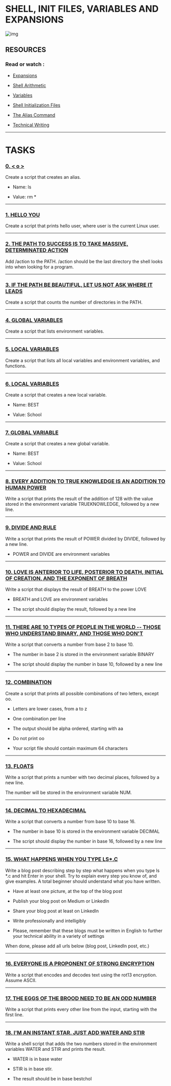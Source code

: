 # SHELL, INIT FILES, VARIABLES AND EXPANSIONS

![img](https://miro.medium.com/max/1400/1*Yln1pgshMWJsX7p4HxTzAA.png)

## RESOURCES

### Read or watch :

- [Expansions](https://intranet.hbtn.io/rltoken/qvjamZX_aoZmdZOiEapxzw)

- [Shell Arithmetic](https://intranet.hbtn.io/rltoken/CuAnsjJ9mg_y-zBVwmn7mg)

- [Variables](https://intranet.hbtn.io/rltoken/vjgJv9-2mvkhoMT05Mk-VA)

- [Shell Initialization Files](https://intranet.hbtn.io/rltoken/0DxDIIG_UpoM7cKGhsuVWw)

- [The Alias Command](https://intranet.hbtn.io/rltoken/vOCzCs3YAUxGZlfD4PTeeg)

- [Technical Writing](https://intranet.hbtn.io/rltoken/-f0eRmOjXoyySeqW6xvc7Q)

--------------------------

# TASKS


### [0. < o >](https://github.com/MathieuMorel62/holbertonschool-shell/blob/master/init_files_variables_and_expansions/0-alias)

Create a script that creates an alias.

  - Name: ls

  - Value: rm *

----------------------------------

### [1. HELLO YOU](https://github.com/MathieuMorel62/holbertonschool-shell/blob/master/init_files_variables_and_expansions/1-hello_you)

Create a script that prints hello user, where user is the current Linux user.

---------------------------

### [2. THE PATH TO SUCCESS IS TO TAKE MASSIVE, DETERMINATED ACTION](https://github.com/MathieuMorel62/holbertonschool-shell/blob/master/init_files_variables_and_expansions/2-path)

Add /action to the PATH. /action should be the last directory the shell looks into when looking for a program.

-------------------------------

### [3. IF THE PATH BE BEAUTIFUL, LET US NOT ASK WHERE IT LEADS](https://github.com/MathieuMorel62/holbertonschool-shell/blob/master/init_files_variables_and_expansions/3-paths)

Create a script that counts the number of directories in the PATH.

------------------------------

### [4. GLOBAL VARIABLES](https://github.com/MathieuMorel62/holbertonschool-shell/blob/master/init_files_variables_and_expansions/4-global_variables)

Create a script that lists environment variables.

---------------------------

### [5. LOCAL VARIABLES](https://github.com/MathieuMorel62/holbertonschool-shell/blob/master/init_files_variables_and_expansions/5-local_variables)

Create a script that lists all local variables and environment variables, and functions.

------------------------------

### [6. LOCAL VARIABLES](https://github.com/MathieuMorel62/holbertonschool-shell/blob/master/init_files_variables_and_expansions/6-create_local_variable)

Create a script that creates a new local variable.

  - Name: BEST

  - Value: School

------------------------------

### [7. GLOBAL VARIABLE ](https://github.com/MathieuMorel62/holbertonschool-shell/blob/master/init_files_variables_and_expansions/7-create_global_variable)

Create a script that creates a new global variable.

  - Name: BEST

  - Value: School

-----------------------------

### [8. EVERY ADDITION TO TRUE KNOWLEDGE IS AN ADDITION TO HUMAN POWER ](https://github.com/MathieuMorel62/holbertonschool-shell/blob/master/init_files_variables_and_expansions/8-true_knowledge)

Write a script that prints the result of the addition of 128 with the value stored in the environment variable TRUEKNOWLEDGE, followed by a new line.

-----------------------------

### [9. DIVIDE AND RULE]( https://github.com/MathieuMorel62/holbertonschool-shell/blob/master/init_files_variables_and_expansions/9-divide_and_rule)

Write a script that prints the result of POWER divided by DIVIDE, followed by a new line.

  - POWER and DIVIDE are environment variables

------------------------------

### [10. LOVE IS ANTERIOR TO LIFE, POSTERIOR TO DEATH, INITIAL OF CREATION, AND THE EXPONENT OF BREATH](https://github.com/MathieuMorel62/holbertonschool-shell/blob/master/init_files_variables_and_expansions/10-love_exponent_breath)

Write a script that displays the result of BREATH to the power LOVE

  - BREATH and LOVE are environment variables

  - The script should display the result, followed by a new line

------------------------------

### [11. THERE ARE 10 TYPES OF PEOPLE IN THE WORLD -- THOSE WHO UNDERSTAND BINARY, AND THOSE WHO DON'T](https://github.com/MathieuMorel62/holbertonschool-shell/blob/master/init_files_variables_and_expansions/11-binary_to_decimal)

Write a script that converts a number from base 2 to base 10.

  - The number in base 2 is stored in the environment variable BINARY

  - The script should display the number in base 10, followed by a new line

-----------------------

### [12. COMBINATION](https://github.com/MathieuMorel62/holbertonschool-shell/blob/master/init_files_variables_and_expansions/12-combinations)

Create a script that prints all possible combinations of two letters, except oo.

  - Letters are lower cases, from a to z

  - One combination per line

  - The output should be alpha ordered, starting with aa

  - Do not print oo

  - Your script file should contain maximum 64 characters

---------------------------

### [13. FLOATS](https://github.com/MathieuMorel62/holbertonschool-shell/blob/master/init_files_variables_and_expansions/13-print_float)

Write a script that prints a number with two decimal places, followed by a new line.

The number will be stored in the environment variable NUM.

-------------------------

### [14. DECIMAL TO HEXADECIMAL](https://github.com/MathieuMorel62/holbertonschool-shell/blob/master/init_files_variables_and_expansions/14-decimal_to_hexadecimal)

Write a script that converts a number from base 10 to base 16.

  - The number in base 10 is stored in the environment variable DECIMAL

  - The script should display the number in base 16, followed by a new line

---------------------------

### [15. WHAT HAPPENS WHEN YOU TYPE LS*.C](https://github.com/MathieuMorel62/holbertonschool-shell/blob/master/init_files_variables_and_expansions/15-rot13)

Write a blog post describing step by step what happens when you type ls *.c and hit Enter in your shell. Try to explain every step you know of, and give examples. A total beginner should understand what you have written.

  - Have at least one picture, at the top of the blog post

  - Publish your blog post on Medium or LinkedIn

  - Share your blog post at least on LinkedIn

  - Write professionally and intelligibly

  - Please, remember that these blogs must be written in English to further your technical ability in a variety of settings

When done, please add all urls below (blog post, LinkedIn post, etc.)

--------------------------

### [16. EVERYONE IS A PROPONENT OF STRONG ENCRYPTION](https://github.com/MathieuMorel62/holbertonschool-shell/blob/master/init_files_variables_and_expansions/15-rot13)

Write a script that encodes and decodes text using the rot13 encryption. Assume ASCII.

--------------------------

### [17. THE EGGS OF THE BROOD NEED TO BE AN ODD NUMBER](https://github.com/MathieuMorel62/holbertonschool-shell/blob/master/init_files_variables_and_expansions/16-odd)

Write a script that prints every other line from the input, starting with the first line.

---------------------------

### [18. I'M AN INSTANT STAR. JUST ADD WATER AND STIR](https://github.com/MathieuMorel62/holbertonschool-shell/blob/master/init_files_variables_and_expansions/17-water_and_stir)

Write a shell script that adds the two numbers stored in the environment variables WATER and STIR and prints the result.

  - WATER is in base water

  - STIR is in base stir.

  - The result should be in base bestchol


